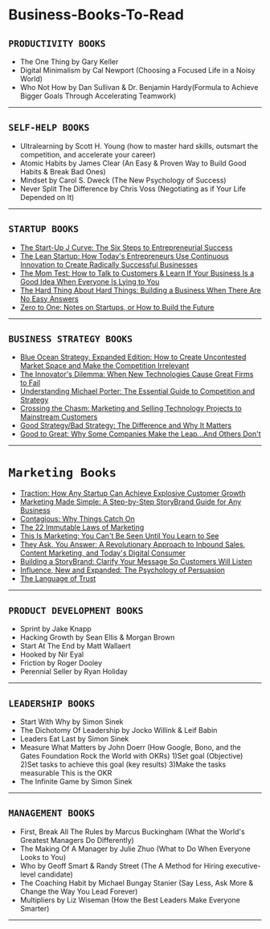 # Business-Books-To-Read

## `PRODUCTIVITY BOOKS`
* The One Thing by Gary Keller
* Digital Minimalism by Cal Newport (Choosing a Focused Life in a Noisy World)
* Who Not How by Dan Sullivan & Dr. Benjamin Hardy(Formula to Achieve Bigger Goals Through Accelerating Teamwork)
----

## `SELF-HELP BOOKS`
* Ultralearning by Scott H. Young (how to master hard skills, outsmart the competition, and accelerate your career)
* Atomic Habits by James Clear (An Easy & Proven Way to Build Good Habits & Break Bad Ones)
* Mindset by Carol S. Dweck (The New Psychology of Success)
* Never Split The Difference by Chris Voss (Negotiating as if Your Life Depended on It)
----

## `STARTUP BOOKS`
* [The Start-Up J Curve: The Six Steps to Entrepreneurial Success](https://www.amazon.com/Start-Up-Curve-Steps-Entrepreneurial-Success/dp/162634292X)
* [The Lean Startup: How Today's Entrepreneurs Use Continuous Innovation to Create Radically Successful Businesses](https://www.amazon.com/Lean-Startup-Entrepreneurs-Continuous-Innovation/dp/0307887898/ref=sr_1_1?crid=31IB8LFJ69M6W&keywords=the+lean+startup&qid=1638544480&s=books&sprefix=the+lean+start%2Cstripbooks-intl-ship%2C788&sr=1-1) 
* [The Mom Test: How to Talk to Customers & Learn If Your Business Is a Good Idea When Everyone Is Lying to You](https://www.amazon.com/The-Mom-Test-Rob-Fitzpatrick-audiobook/dp/B07RJZKZ7F/ref=sr_1_1?keywords=the+mom+test&qid=1638544685&s=books&sr=1-1)
* [The Hard Thing About Hard Things: Building a Business When There Are No Easy Answers](https://www.amazon.com/Hard-Thing-About-Hard-Things-audiobook/dp/B00I0A6HUO/ref=sr_1_1?crid=FTDZKC7OYLHU&keywords=the+hard+thing+about+hard+things+by+ben+horowitz&qid=1638544883&s=audible&sprefix=the+hard+thin%2Caudible%2C890&sr=1-1)
* [Zero to One: Notes on Startups, or How to Build the Future ](https://www.amazon.com/Zero-to-One-audiobook/dp/B00M284NY2/ref=sr_1_1?crid=67VYZQR8D8PU&keywords=zero+to+one+peter+thiel&qid=1638544931&s=audible&sprefix=zero+to+%2Caudible%2C615&sr=1-1)
-----

## `BUSINESS STRATEGY BOOKS`
* [Blue Ocean Strategy, Expanded Edition: How to Create Uncontested Market Space and Make the Competition Irrelevant](https://www.amazon.com/Blue-Ocean-Strategy-Expanded-Uncontested/dp/B089DM3GZ9/ref=sr_1_1?crid=105AV9Z35WNZM&keywords=blue+ocean+strategy&qid=1638544967&s=audible&sprefix=blue%2Caudible%2C529&sr=1-1)
* [The Innovator's Dilemma: When New Technologies Cause Great Firms to Fail](https://www.amazon.com/The-Innovators-Dilemma-audiobook/dp/B06Y4RRGVV/ref=sr_1_1?crid=1RRSB27D5AV9T&keywords=the+innovators+dilemma&qid=1638545039&s=audible&sprefix=the+inovator%2Caudible%2C561&sr=1-1)
* [Understanding Michael Porter: The Essential Guide to Competition and Strategy](https://www.amazon.com/Understanding-Michael-Porter-audiobook/dp/B006KZ8H0Y/ref=sr_1_1?crid=1U0CST7UK9N2Y&keywords=understanding+michael+porter&qid=1638545090&s=audible&sprefix=understanding+m%2Caudible%2C619&sr=1-1)
* [Crossing the Chasm: Marketing and Selling Technology Projects to Mainstream Customers](https://www.amazon.com/Crossing-Chasm-Geoffrey-A-Moore-audiobook/dp/B00A2ZHMKY/ref=sr_1_1?crid=32ZCL9SBBKP1&keywords=crossing+the+chasm&qid=1638545133&s=audible&sprefix=crosing+%2Caudible%2C628&sr=1-1)
* [Good Strategy/Bad Strategy: The Difference and Why It Matters](https://www.amazon.com/Good-Strategy-Bad-Strategy-audiobook/dp/B07R6XQ8YP/ref=sr_1_1?crid=2WS5CTTYCMEB4&keywords=good+strategy+bad+strategy+by+richard+rumelt&qid=1638545177&s=audible&sprefix=good+st%2Caudible%2C433&sr=1-1)
* [Good to Great: Why Some Companies Make the Leap...And Others Don't](https://www.amazon.com/Good-to-Great-Jim-Collins-audiobook/dp/B003VXI5MS/ref=sr_1_1?crid=R7SZQYNCJRPV&keywords=good+to+great&qid=1638545213&s=audible&sprefix=good+to%2Caudible%2C601&sr=1-1)

----

# `Marketing Books`
* [Traction: How Any Startup Can Achieve Explosive Customer Growth](https://www.amazon.com/Traction-audiobook/dp/B01705KMG4/ref=sr_1_2?crid=26KGN9PK4L9I2&keywords=traction+book&qid=1638593975&s=audible&sprefix=tractoi%2Caudible%2C425&sr=1-2)
* [Marketing Made Simple: A Step-by-Step StoryBrand Guide for Any Business](https://www.amazon.com/Marketing-Made-Simple-Step-Step/dp/B07TTTYZRK/ref=sr_1_1?crid=12N5RJRSK737&keywords=marketing+made+simple+by+donald+miller&qid=1638594093&s=audible&sprefix=markatig+made+%2Caudible%2C423&sr=1-1)
* [Contagious: Why Things Catch On](https://www.amazon.com/Contagious-Jonah-Berger-audiobook/dp/B00B91I8IK/ref=sr_1_1?crid=F0Z15JA0CP41&keywords=contagious&qid=1638594140&s=audible&sprefix=conta%2Caudible%2C773&sr=1-1)
* [The 22 Immutable Laws of Marketing](https://www.amazon.com/22-Immutable-Laws-Marketing/dp/B00J4O6TO4/ref=sr_1_1?crid=3JYNT61T4KQYX&keywords=the+22+immutable+laws+of+marketing&qid=1638594182&s=audible&sprefix=the+22+%2Caudible%2C759&sr=1-1)
* [This Is Marketing: You Can't Be Seen Until You Learn to See](https://www.amazon.com/This-Is-Marketing-Seth-Godin-audiobook/dp/B07DKN7DG2/ref=sr_1_1?crid=1OINP33HHJOUX&keywords=this+is+marketing+seth+godin&qid=1638594247&s=audible&sprefix=this+is+ma%2Caudible%2C693&sr=1-1)
* [They Ask, You Answer: A Revolutionary Approach to Inbound Sales, Content Marketing, and Today's Digital Consumer](https://www.amazon.com/They-Ask-You-Answer-Revolutionary/dp/1119610141/ref=sr_1_1?crid=2YHJ1Q4L3MDKD&keywords=they+ask+you+answer+by+marcus+sheridan&qid=1638594470&sprefix=They+Ask+You+Answer+by+Marcus+Sheridan%2Caudible%2C439&sr=8-1)
* [Building a StoryBrand: Clarify Your Message So Customers Will Listen](https://www.amazon.com/Building-StoryBrand-Donald-Miller-audiobook/dp/B072J8WRND/ref=sr_1_1?crid=1GXMN4XFSDQ0K&keywords=building+a+storybrand+donald+miller&qid=1638594530&sprefix=building+a+%2Caps%2C478&sr=8-1)
* [Influence, New and Expanded: The Psychology of Persuasion](https://www.amazon.com/Influence-New-Expanded-Psychology-Persuasion/dp/B08RLT11Q3/ref=sr_1_1?keywords=Influence+by+Dr.+Robert+Cialdini&qid=1638594677&s=audible&sr=1-1)
* [The Language of Trust](https://www.amazon.com/The-Language-of-Trust/dp/B003KJM560/ref=sr_1_1?keywords=The+Language+Of+Trust+by+Michael+Maslansky&qid=1638594730&s=audible&sr=1-1)
----

## `PRODUCT DEVELOPMENT BOOKS`
* Sprint by Jake Knapp
* Hacking Growth by Sean Ellis & Morgan Brown
* Start At The End by Matt Wallaert
* Hooked by Nir Eyal
* Friction by Roger Dooley
* Perennial Seller by Ryan Holiday
----

## `LEADERSHIP BOOKS`
* Start With Why by Simon Sinek
* The Dichotomy Of Leadership by Jocko Willink & Leif Babin
* Leaders Eat Last by Simon Sinek
* Measure What Matters by John Doerr (How Google, Bono, and the Gates Foundation Rock the World with OKRs)
  1)Set goal (Objective)
  2)Set tasks to achieve this goal (key results)
  3)Make the tasks measurable
  This is the OKR
* The Infinite Game by Simon Sinek
----

## `MANAGEMENT BOOKS`
* First, Break All The Rules by Marcus Buckingham (What the World's Greatest Managers Do Differently)
* The Making Of A Manager by Julie Zhuo (What to Do When Everyone Looks to You)
* Who by Geoff Smart & Randy Street (The A Method for Hiring executive-level candidate)
* The Coaching Habit by Michael Bungay Stanier (Say Less, Ask More & Change the Way You Lead Forever)
* Multipliers by Liz Wiseman (How the Best Leaders Make Everyone Smarter)

----
